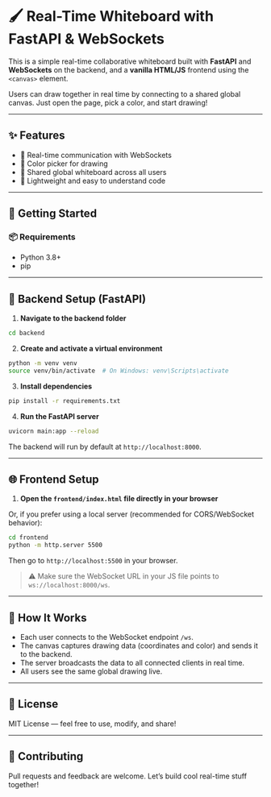 # 🖌️ Real-Time Whiteboard with FastAPI & WebSockets

This is a simple real-time collaborative whiteboard built with **FastAPI** and **WebSockets** on the backend, and a **vanilla HTML/JS** frontend using the `<canvas>` element.

Users can draw together in real time by connecting to a shared global canvas. Just open the page, pick a color, and start drawing!

---

## ✨ Features

- 🔌 Real-time communication with WebSockets  
- 🎨 Color picker for drawing  
- 👥 Shared global whiteboard across all users  
- 🧼 Lightweight and easy to understand code  

---

## 🚀 Getting Started

### 📦 Requirements

- Python 3.8+  
- pip

---

## 🔧 Backend Setup (FastAPI)

1. **Navigate to the backend folder**

```bash
cd backend
```

2. **Create and activate a virtual environment**

```bash
python -m venv venv
source venv/bin/activate  # On Windows: venv\Scripts\activate
```

3. **Install dependencies**

```bash
pip install -r requirements.txt
```

4. **Run the FastAPI server**

```bash
uvicorn main:app --reload
```

The backend will run by default at `http://localhost:8000`.

---

## 🌐 Frontend Setup

1. **Open the `frontend/index.html` file directly in your browser**

Or, if you prefer using a local server (recommended for CORS/WebSocket behavior):

```bash
cd frontend
python -m http.server 5500
```

Then go to `http://localhost:5500` in your browser.

> ⚠️ Make sure the WebSocket URL in your JS file points to `ws://localhost:8000/ws`.

---

## 🧠 How It Works

- Each user connects to the WebSocket endpoint `/ws`.
- The canvas captures drawing data (coordinates and color) and sends it to the backend.
- The server broadcasts the data to all connected clients in real time.
- All users see the same global drawing live.

---

## 📜 License

MIT License — feel free to use, modify, and share!

---

## 🤝 Contributing

Pull requests and feedback are welcome. Let’s build cool real-time stuff together!
